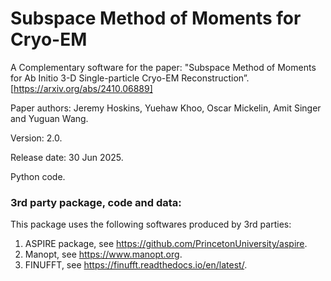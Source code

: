 # Subspace Method of Moments for Cryo-EM

A Complementary software for the paper: "Subspace Method of Moments for Ab Initio 3-D Single-particle Cryo-EM Reconstruction”. [https://arxiv.org/abs/2410.06889]

Paper authors: Jeremy Hoskins, Yuehaw Khoo, Oscar Mickelin, Amit Singer and Yuguan Wang.

Version: 2.0.

Release date: 30 Jun 2025.

Python code.


### 3rd party package, code and data:
This package uses the following softwares produced by 3rd parties:
1.	ASPIRE package, see https://github.com/PrincetonUniversity/aspire. 
2.	Manopt, see https://www.manopt.org.
3.	FINUFFT, see https://finufft.readthedocs.io/en/latest/.
   




